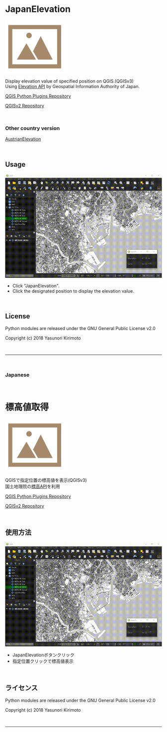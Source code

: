 # JapanElevation
![README01](./img/README01.png)

Display elevation value of specified position on QGIS.(QGISv3)  
Using [Elevation API](http://maps.gsi.go.jp/development/api.html) by Geospatial Information Authority of Japan.  

[QGIS Python Plugins Repository](https://plugins.qgis.org/plugins/JapanElevation)  

[QGISv2 Repository](https://github.com/dayjournal/JapanElevation/tree/QGIS2)  

<br/>

### Other country version  
[AustrianElevation](https://github.com/maegger/AustrianElevation)

<br/>

## Usage
![README02](./img/README02.gif)
- Click "JapanElevation".
- Click the designated position to display the elevation value.

<br/>

## License
Python modules are released under the GNU General Public License v2.0

Copyright (c) 2018 Yasunori Kirimoto

<br/>

---

<br/>

### Japanese

<br/>

# 標高値取得
![README01](./img/README01.png)

QGISで指定位置の標高値を表示(QGISv3)  
国土地理院の[標高API](http://maps.gsi.go.jp/development/api.html)を利用

[QGIS Python Plugins Repository](https://plugins.qgis.org/plugins/JapanElevation)  

[QGISv2 Repository](https://github.com/dayjournal/JapanElevation/tree/QGIS2)  

<br/>

##  使用方法
![README02](./img/README02.gif)
- JapanElevationボタンクリック  
- 指定位置クリックで標高値表示  

<br/>

## ライセンス
Python modules are released under the GNU General Public License v2.0

Copyright (c) 2018 Yasunori Kirimoto

<br/>

---
